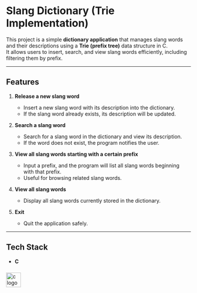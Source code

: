 # Slang Dictionary (Trie Implementation)

This project is a simple **dictionary application** that manages slang words and their descriptions using a **Trie (prefix tree)** data structure in C.  
It allows users to insert, search, and view slang words efficiently, including filtering them by prefix.

---

## Features
1. **Release a new slang word**  
   - Insert a new slang word with its description into the dictionary.  
   - If the slang word already exists, its description will be updated.

2. **Search a slang word**  
   - Search for a slang word in the dictionary and view its description.  
   - If the word does not exist, the program notifies the user.

3. **View all slang words starting with a certain prefix**  
   - Input a prefix, and the program will list all slang words beginning with that prefix.  
   - Useful for browsing related slang words.

4. **View all slang words**  
   - Display all slang words currently stored in the dictionary.

5. **Exit**  
   - Quit the application safely.

---

## Tech Stack  
- **C**

###

<div align="left">
  <img src="https://cdn.simpleicons.org/c/A8B9CC" height="40" alt="c logo"  />
</div>

###
